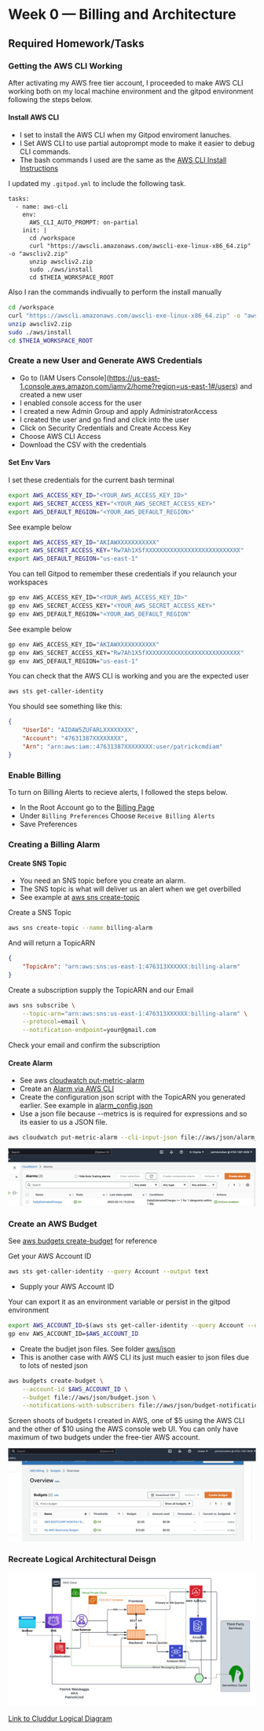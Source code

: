 # Week 0 — Billing and Architecture

## Required Homework/Tasks
### Getting the AWS CLI Working

After activating my AWS free tier account, I proceeded to make AWS CLI working both on my local machine environment and the gitpod environment following the steps below.

#### Install AWS CLI

- I set to install the AWS CLI when my Gitpod enviroment lanuches.
- I Set AWS CLI to use partial autoprompt mode to make it easier to debug CLI commands.
- The bash commands I used are the same as the [AWS CLI Install Instructions](https://docs.aws.amazon.com/cli/latest/userguide/getting-started-install.html)

I updated my `.gitpod.yml` to include the following task.

```
tasks:
  - name: aws-cli
    env:
      AWS_CLI_AUTO_PROMPT: on-partial
    init: |
      cd /workspace
      curl "https://awscli.amazonaws.com/awscli-exe-linux-x86_64.zip" -o "awscliv2.zip"
      unzip awscliv2.zip
      sudo ./aws/install
      cd $THEIA_WORKSPACE_ROOT
```

Also I ran the commands indivually to perform the install manually

```sh
cd /workspace
curl "https://awscli.amazonaws.com/awscli-exe-linux-x86_64.zip" -o "awscliv2.zip"
unzip awscliv2.zip
sudo ./aws/install
cd $THEIA_WORKSPACE_ROOT
```

### Create a new User and Generate AWS Credentials

- Go to  (IAM Users Console](https://us-east-1.console.aws.amazon.com/iamv2/home?region=us-east-1#/users) and created a new user
- I enabled console access for the user
- I created a new Admin Group and apply AdministratorAccess
- I created the user and go find and click into the user
- Click on Security Credentials and Create Access Key
- Choose AWS CLI Access
- Download the CSV with the credentials

#### Set Env Vars
I set these credentials for the current bash terminal

```sh
export AWS_ACCESS_KEY_ID="<YOUR_AWS_ACCESS_KEY_ID>"
export AWS_SECRET_ACCESS_KEY="<YOUR_AWS_SECRET_ACCESS_KEY>"
export AWS_DEFAULT_REGION="<YOUR_AWS_DEFAULT_REGION>"
```

See example below

```sh
export AWS_ACCESS_KEY_ID="AKIAWXXXXXXXXXXX"
export AWS_SECRET_ACCESS_KEY="Rw7Ah1X5fXXXXXXXXXXXXXXXXXXXXXXXXXXX"
export AWS_DEFAULT_REGION="us-east-1"
```

You can tell Gitpod to remember these credentials if you relaunch your workspaces

```sh
gp env AWS_ACCESS_KEY_ID="<YOUR_AWS_ACCESS_KEY_ID>"
gp env AWS_SECRET_ACCESS_KEY="<YOUR_AWS_SECRET_ACCESS_KEY>"
gp env AWS_DEFAULT_REGION="<YOUR_AWS_DEFAULT_REGION"
```

See example below

```sh
gp env AWS_ACCESS_KEY_ID="AKIAWXXXXXXXXXXX"
gp env AWS_SECRET_ACCESS_KEY="Rw7Ah1X5fXXXXXXXXXXXXXXXXXXXXXXXXXXX"
gp env AWS_DEFAULT_REGION="us-east-1"
```

You can check that the AWS CLI is working and you are the expected user

```sh
aws sts get-caller-identity
```

You should see something like this:

```json
{
    "UserId": "AIDAW5ZUFARLXXXXXXXX",
    "Account": "47631387XXXXXXXX",
    "Arn": "arn:aws:iam::47631387XXXXXXXX:user/patrickcmdiam"
}
```

### Enable Billing

To turn on Billing Alerts to recieve alerts, I followed the steps below.

- In the Root Account go to the [Billing Page](https://console.aws.amazon.com/billing/)
- Under `Billing Preferences` Choose `Receive Billing Alerts`
- Save Preferences

### Creating a Billing Alarm
#### Create SNS Topic
- You need an SNS topic before you create an alarm.
- The SNS topic is what will deliver us an alert when we get overbilled
- See example at [aws sns create-topic](https://docs.aws.amazon.com/cli/latest/reference/sns/create-topic.html)

Create a SNS Topic

```sh
aws sns create-topic --name billing-alarm
```

And will return a TopicARN
```json
{
    "TopicArn": "arn:aws:sns:us-east-1:476313XXXXXX:billing-alarm"
}
```

Create a subscription supply the TopicARN and our Email

```sh
aws sns subscribe \
    --topic-arn="arn:aws:sns:us-east-1:476313XXXXXX:billing-alarm" \
    --protocol=email \
    --notification-endpoint=your@gmail.com
```

Check your email and confirm the subscription

#### Create Alarm
- See aws [cloudwatch put-metric-alarm](https://docs.aws.amazon.com/cli/latest/reference/cloudwatch/put-metric-alarm.html)
- Create an [Alarm via AWS CLI](https://aws.amazon.com/premiumsupport/knowledge-center/cloudwatch-estimatedcharges-alarm/)
- Create the configuration json script with the TopicARN you generated earlier. See example in [alarm_config.json](../aws/json/alarm_config.json)
- Use a json file because --metrics is is required for expressions and so its easier to us a JSON file.

```sh
aws cloudwatch put-metric-alarm --cli-input-json file://aws/json/alarm_config.json
```

![My Billing Alarm](assets/week-0/Biilling%20Alarm.png)

### Create an AWS Budget

See [aws budgets create-budget](https://docs.aws.amazon.com/cli/latest/reference/budgets/create-budget.html) for reference

Get your AWS Account ID

```sh
aws sts get-caller-identity --query Account --output text
```

- Supply your AWS Account ID

Your can export it as an environment variable or persist in the gitpod environment

```sh
export AWS_ACCOUNT_ID=$(aws sts get-caller-identity --query Account --output text)
gp env AWS_ACCOUNT_ID=$AWS_ACCOUNT_ID
```

- Create the budjet json files. See folder [aws/json](../aws/json/)
- This is another case with AWS CLI its just much easier to json files due to lots of nested json

```sh
aws budgets create-budget \
    --account-id $AWS_ACCOUNT_ID \
    --budget file://aws/json/budget.json \
    --notifications-with-subscribers file://aws/json/budget-notifications-with-subscribers.json
```


Screen shoots of budgets I created in AWS, one of $5 using the AWS CLI and the other of $10 using the AWS console web UI. You can only have maximum of two budgets under the free-tier AWS account.

![My AWS Bugdets](assets/week-0/Budgets.png)


### Recreate Logical Architectural Deisgn

![Cluddur Logical Diagram](assets/week-0/Cluddur%20Logical%20Diagram.png)

[Link to Cluddur Logical Diagram](https://lucid.app/lucidchart/f7f6549f-8782-4b2e-bd8d-7426db11ebf8/edit?viewport_loc=-1369%2C-823%2C1600%2C867%2C0_0&invitationId=inv_8ab1fb6d-5a3a-450a-9c22-470ffb3cb5c7)
